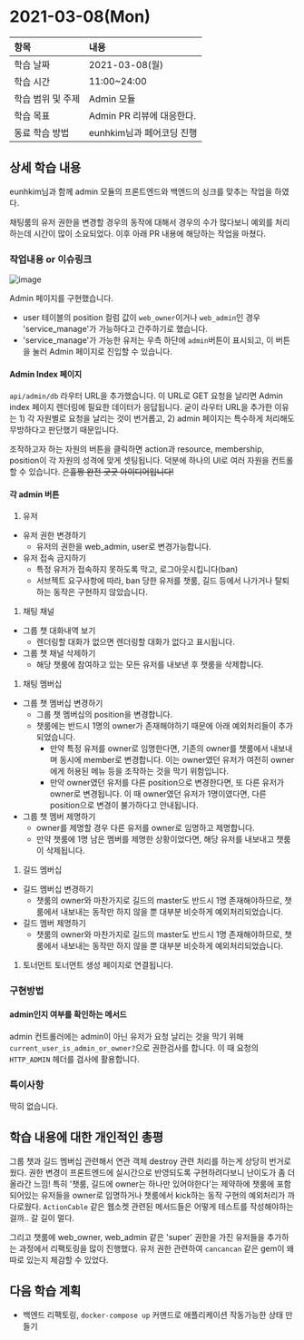# 2021-03-08\(Mon\)

| 항목 | 내용 |
| :--- | :--- |
| 학습 날짜 | 2021-03-08\(월\) |
| 학습 시간 | 11:00~24:00 |
| 학습 범위 및 주제 | Admin 모듈 |
| 학습 목표 | Admin PR 리뷰에 대응한다. |
| 동료 학습 방법 | eunhkim님과 페어코딩 진행 |

## 상세 학습 내용

eunhkim님과 함께 admin 모듈의 프론트엔드와 백엔드의 싱크를 맞추는 작업을 하였다.

채팅룸의 유저 권한을 변경할 경우의 동작에 대해서 경우의 수가 많다보니 예외를 처리하는데 시간이 많이 소요되었다. 이후 아래 PR 내용에 해당하는 작업을 마쳤다.

### 작업내용 or 이슈링크

![image](https://user-images.githubusercontent.com/54612343/110395970-804d0f80-80b2-11eb-9ca6-1a50f36af0d9.png)

Admin 페이지를 구현했습니다.

* user 테이블의 position 컬럼 값이 `web_owner`이거나 `web_admin`인 경우 'service\_manage'가 가능하다고 간주하기로 했습니다.
* 'service\_manage'가 가능한 유저는 우측 하단에 `admin`버튼이 표시되고, 이 버튼을 눌러 Admin 페이지로 진입할 수 있습니다.

#### Admin Index 페이지

`api/admin/db` 라우터 URL을 추가했습니다. 이 URL로 GET 요청을 날리면 Admin index 페이지 렌더링에 필요한 데이터가 응답됩니다. 굳이 라우터 URL을 추가한 이유는 1\) 각 자원별로 요청을 날리는 것이 번거롭고, 2\) admin 페이지는 특수하게 처리해도 무방하다고 판단했기 때문입니다.

조작하고자 하는 자원의 버튼을 클릭하면 action과 resource, membership, position이 각 자원의 성격에 맞게 셋팅됩니다. 덕분에 하나의 UI로 여러 자원을 컨트롤 할 수 있습니다. ~~은휼짱 완전 굿굿 아이디어입니다!~~

#### 각 admin 버튼

1. 유저

* 유저 권한 변경하기
  * 유저의 권한을 web\_admin, user로 변경가능합니다.
* 유저 접속 금지하기
  * 특정 유저가 접속하지 못하도록 막고, 로그아웃시킵니다\(ban\)
  * 서브젝트 요구사항에 따라, ban 당한 유저를 챗룸, 길드 등에서 나가거나 탈퇴하는 동작은 구현하지 않았습니다.

1. 채팅 채널

* 그룹 챗 대화내역 보기
  * 렌더링할 대화가 없으면 렌더링할 대화가 없다고 표시됩니다.
* 그룹 챗 채널 삭제하기
  * 해당 챗룸에 참여하고 있는 모든 유저를 내보낸 후 챗룸을 삭제합니다.

1. 채팅 멤버십

* 그룹 챗 멤버십 변경하기
  * 그룹 챗 멤버십의 position을 변경합니다.
  * 챗룸에는 반드시 1명의 owner가 존재해야하기 때문에 아래 예외처리들이 추가되었습니다.
    * 만약 특정 유저를 owner로 임명한다면, 기존의 owner를 챗룸에서 내보내며 동시에 member로 변경합니다. 이는 owner였던 유저가 여전히 owner에게 허용된 메뉴 등을 조작하는 것을 막기 위함입니다.
    * 만약 owner였던 유저를 다른 position으로 변경한다면, 또 다른 유저가 owner로 변경됩니다. 이 때 owner였던 유저가 1명이였다면, 다른 position으로 변경이 불가하다고 안내됩니다.
* 그룹 챗 멤버 제명하기
  * owner를 제명할 경우 다른 유저를 owner로 임명하고 제명합니다.
  * 만약 챗룸에 1명 남은 멤버를 제명한 상황이었다면, 해당 유저를 내보내고 챗룸이 삭제됩니다.

1. 길드 멤버십

* 길드 멤버십 변경하기
  * 챗룸의 owner와 마찬가지로 길드의 master도 반드시 1명 존재해야하므로, 챗룸에서 내보내는 동작만 하지 않을 뿐 대부분 비슷하게 예외처리되었습니다.
* 길드 멤버 제명하기
  * 챗룸의 owner와 마찬가지로 길드의 master도 반드시 1명 존재해야하므로, 챗룸에서 내보내는 동작만 하지 않을 뿐 대부분 비슷하게 예외처리되었습니다.

1. 토너먼트 토너먼트 생성 페이지로 연결됩니다.

### 구현방법

#### admin인지 여부를 확인하는 메서드

admin 컨트롤러에는 admin이 아닌 유저가 요청 날리는 것을 막기 위해 `current_user_is_admin_or_owner?`으로 권한검사를 합니다. 이 때 요청의 `HTTP_ADMIN` 헤더를 검사에 활용합니다.

### 특이사항

딱히 없습니다.

## 학습 내용에 대한 개인적인 총평

그룹 챗과 길드 멤버십 관련해서 연관 객체 destroy 관련 처리를 하는게 상당히 번거로웠다. 권한 변경이 프론트엔드에 실시간으로 반영되도록 구현하려다보니 난이도가 좀 더 올라간 느낌! 특히 '챗룸, 길드에 owner는 하나만 있어야한다'는 제약하에 챗룸에 포함되어있는 유저들을 owner로 임명하거나 챗룸에서 kick하는 동작 구현의 예외처리가 까다로웠다. `ActionCable` 같은 웹소켓 관련된 메서드들은 어떻게 테스트를 작성해야하는 걸까.. 갈 길이 멀다.

그리고 챗룸에 web\_owner, web\_admin 같은 'super' 권한을 가진 유저들을 추가하는 과정에서 리팩토링을 많이 진행했다. 유저 권한 관련하여 `cancancan` 같은 gem이 왜 따로 있는지 체감할 수 있었다.

## 다음 학습 계획

* 백엔드 리팩토링, `docker-compose up` 커맨드로 애플리케이션 작동가능한 상태 만들기

